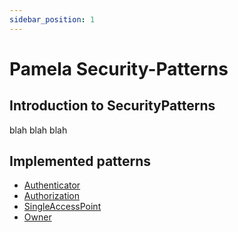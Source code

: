 ```yaml
---
sidebar_position: 1
---
```


# Pamela Security-Patterns
 
## Introduction to SecurityPatterns
 
blah blah blah
  
## Implemented patterns

 - [Authenticator](Authenticator.md)
 - [Authorization](Authorization.md)
 - [SingleAccessPoint](SingleAccessPoint.md)
 - [Owner](Owner.md)
 
 


